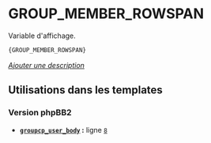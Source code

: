# GROUP_MEMBER_ROWSPAN


Variable d'affichage.

```html
{GROUP_MEMBER_ROWSPAN}
```

[*Ajouter une description*](https://fa-tvars.appspot.com/var/GROUP_MEMBER_ROWSPAN)

## Utilisations dans les templates

### Version phpBB2
* __[`groupcp_user_body`](../tpl/var/subsilver/groupcp_user_body.md#readme) :__ ligne [`8`](../tpl/src/subsilver/groupcp_user_body.tpl#L8)